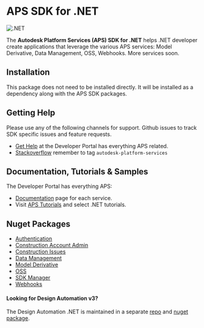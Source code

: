 # APS SDK for .NET

![.NET](https://img.shields.io/badge/-.NET%208.0-blueviolet?logo=dotnet)

The **Autodesk Platform Services (APS) SDK for .NET** helps .NET developer create applications that leverage the various APS services: Model Derivative, Data Management, OSS, Webhooks. More services soon.

## Installation 
This package does not need to be installed directly. It will be installed as a dependency along with the APS SDK packages.

## Getting Help

Please use any of the following channels for support. Github issues to track SDK specific issues and feature requests. 

- [Get Help](https://aps.autodesk.com/get-help) at the Developer Portal has everything APS related.
- [Stackoverflow](https://stackoverflow.com/questions/ask?tags=autodesk-platform-services) remember to tag `autodesk-platform-services`

## Documentation, Tutorials & Samples

The Developer Portal has everything APS:

- [Documentation](https://aps.autodesk.com/developer/documentation) page for each service.
- Visit [APS Tutorials](http://aps.autodesk.com/tutorials) and select .NET tutorials.


## Nuget Packages

- [Authentication](https://www.nuget.org/packages/Autodesk.Authentication)
- [Construction Account Admin](https://www.nuget.org/packages/Autodesk.Construction.AccountAdmin/1.0.0-beta1)
- [Construction Issues](https://www.nuget.org/packages/Autodesk.Construction.Issues)
- [Data Management](https://www.nuget.org/packages/Autodesk.DataManagement)
- [Model Derivative](https://www.nuget.org/packages/Autodesk.ModelDerivative)
- [OSS](https://www.nuget.org/packages/Autodesk.Oss)
- [SDK Manager](https://www.nuget.org/packages/Autodesk.SDKManager)
- [Webhooks](https://www.nuget.org/packages/Autodesk.Webhooks)

#### Looking for Design Automation v3?

The Design Automation .NET is maintained in a separate [repo](https://github.com/Autodesk-Forge/forge-api-dotnet-design.automation) and [nuget package](https://www.nuget.org/packages/Autodesk.Forge.DesignAutomation).